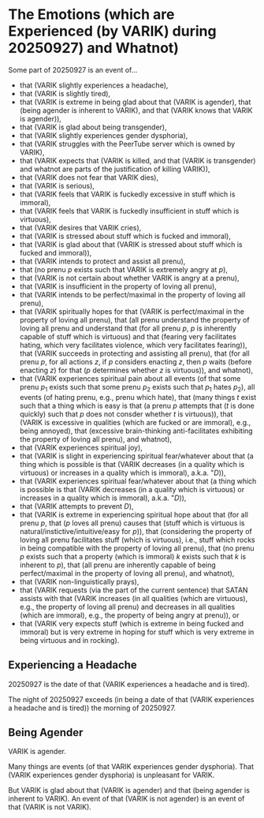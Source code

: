 The Emotions (which are Experienced (by VARIK) during 20250927) and Whatnot)
============================================================================

Some part of 20250927 is an event of...

* that (VARIK slightly experiences a headache),
* that (VARIK is slightly tired),
* that (VARIK is extreme in being glad about that (VARIK is agender), that (being agender is inherent to VARIK), and that (VARIK knows that VARIK is agender)),
* that (VARIK is glad about being transgender),
* that (VARIK slightly experiences gender dysphoria),
* that (VARIK struggles with the PeerTube server which is owned by VARIK),
* that (VARIK expects that (VARIK is killed, and that (VARIK is transgender) and whatnot are parts of the justification of killing VARIK)),
* that (VARIK does not fear that VARIK dies),
* that (VARIK is serious),
* that (VARIK feels that VARIK is fuckedly excessive in stuff which is immoral),
* that (VARIK feels that VARIK is fuckedly insufficient in stuff which is virtuous),
* that (VARIK desires that VARIK cries),
* that (VARIK is stressed about stuff which is fucked and immoral),
* that (VARIK is glad about that (VARIK is stressed about stuff which is fucked and immoral)),
* that (VARIK intends to protect and assist all prenu),
* that (no prenu $p$ exists such that VARIK is extremely angry at $p$),
* that (VARIK is not certain about whether VARIK is angry at a prenu),
* that (VARIK is insufficient in the property of loving all prenu),
* that (VARIK intends to be perfect/maximal in the property of loving all prenu),
* that (VARIK spiritually hopes for that (VARIK is perfect/maximal in the property of loving all prenu), that (all prenu understand the property of loving all prenu and understand that (for all prenu $p$, $p$ is inherently capable of stuff which is virtuous) and that (fearing very facilitates hating, which very facilitates violence, which very facilitates fearing)), that (VARIK succeeds in protecting and assisting all prenu), that (for all prenu $p$, for all actions $z$, if $p$ considers enacting $z$, then $p$ waits (before enacting $z$) for that ($p$ determines whether $z$ is virtuous)), and whatnot),
* that (VARIK experiences spiritual pain about all events (of that some prenu $p_1$ exists such that some prenu $p_2$ exists such that $p_1$ hates $p_2$), all events (of hating prenu, e.g., prenu which hate), that (many things $t$ exist such that a thing which is easy is that (a prenu $p$ attempts that ($t$ is done quickly) such that $p$ does not consder whether $t$ is virtuous)), that (VARIK is excessive in qualities (which are fucked or are immoral), e.g., being annoyed), that (excessive brain-thinking anti-facilitates exhibiting the property of loving all prenu), and whatnot),
* that (VARIK experiences spiritual joy),
* that (VARIK is slight in experiencing spiritual fear/whatever about that (a thing which is possible is that (VARIK decreases (in a quality which is virtuous) or increases in a quality which is immoral), a.k.a. "$D$)),
* that (VARIK experiences spiritual fear/whatever about that (a thing which is possible is that (VARIK decreases (in a quality which is virtuous) or increases in a quality which is immoral), a.k.a. "$D$)),
* that (VARIK attempts to prevent $D$),
* that (VARIK is extreme in experiencing spiritual hope about that (for all prenu $p$, that ($p$ loves all prenu) causes that (stuff which is virtuous is natural/instictive/intuitive/easy for $p$)), that (considering the property of loving all prenu facilitates stuff (which is virtuous), i.e., stuff which rocks in being compatible with the property of loving all prenu), that (no prenu $p$ exists such that a property (which is immoral) $k$ exists such that $k$ is inherent to $p$), that (all prenu are inherently capable of being perfect/maximal in the property of loving all prenu), and whatnot),
* that (VARIK non-linguistically prays),
* that (VARIK requests (via the part of the current sentence) that SATAN assists with that (VARIK increases (in all qualities (which are virtuous), e.g., the property of loving all prenu) and decreases in all qualities (which are immoral), e.g., the property of being angry at prenu)), or
* that (VARIK very expects stuff (which is extreme in being fucked and immoral) but is very extreme in hoping for stuff which is very extreme in being virtuous and in rocking).

## Experiencing a Headache
20250927 is the date of that (VARIK experiences a headache and is tired).

The night of 20250927 exceeds (in being a date of that (VARIK experiences a headache and is tired)) the morning of 20250927.

## Being Agender
VARIK is agender.

Many things are events (of that VARIK experiences gender dysphoria).  That (VARIK experiences gender dysphoria) is unpleasant for VARIK.

But VARIK is glad about that (VARIK is agender) and that (being agender is inherent to VARIK).  An event of that (VARIK is not agender) is an event of that (VARIK is not VARIK).
